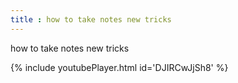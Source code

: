```yaml
---
title : how to take notes new tricks
---
```


how to take notes new tricks



{% include youtubePlayer.html id='DJIRCwJjSh8' %}
